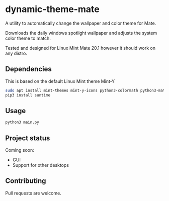 # dynamic-theme-mate

A utility to automatically change the wallpaper and color theme for Mate.

Downloads the daily windows spotlight wallpaper and adjusts the system color theme to match.

Tested and designed for Linux Mint Mate 20.1 however it should work on any distro.

## Dependencies

This is based on the default Linux Mint theme Mint-Y

```bash
sudo apt install mint-themes mint-y-icons python3-colormath python3-matplotlib python3-gi jg wget gir1.2-geoclue-2.0
pip3 install suntime
```

## Usage

```bash
python3 main.py
```
## Project status

Coming soon:
* GUI
* Support for other desktops


## Contributing

Pull requests are welcome.

